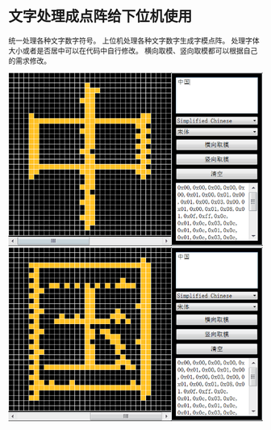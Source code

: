 # 文字处理成点阵给下位机使用
统一处理各种文字数字符号。
上位机处理各种文字数字生成字模点阵。
处理字体大小或者是否居中可以在代码中自行修改。
横向取模、竖向取模都可以根据自己的需求修改。

![Image text](https://raw.githubusercontent.com/nengm/WordProcessing/master/screenshots/1.png)
![Image text](https://raw.githubusercontent.com/nengm/WordProcessing/master/screenshots/2.png)


